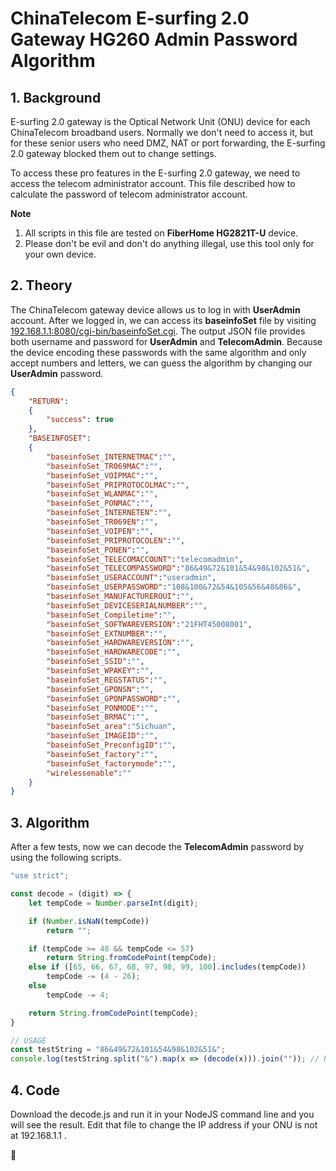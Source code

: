 # ChinaTelecom E-surfing 2.0 Gateway HG260 Admin Password Algorithm

## 1. Background

E-surfing 2.0 gateway is the Optical Network Unit (ONU) device for each ChinaTelecom broadband users. Normally we don't need to access it, but for these senior users who need DMZ, NAT or port forwarding, the E-surfing 2.0 gateway blocked them out to change settings.

To access these pro features in the E-surfing 2.0 gateway, we need to access the telecom administrator account. This file described how to calculate the password of telecom administrator account.

**Note**

1. All scripts in this file are tested on **FiberHome HG2821T-U** device.
2. Please don't be evil and don't do anything illegal, use this tool only for your own device.

## 2. Theory

The ChinaTelecom gateway device allows us to log in with **UserAdmin** account. After we logged in, we can access its **baseinfoSet** file by visiting [192.168.1.1:8080/cgi-bin/baseinfoSet.cgi](http://192.168.1.1:8080/cgi-bin/baseinfoSet.cgi). The output JSON file provides both username and password for **UserAdmin** and **TelecomAdmin**. Because the device encoding these passwords with the same algorithm and only accept numbers and letters, we can guess the algorithm by changing our **UserAdmin** password.

```JSON
{
    "RETURN":
    {
        "success": true
    },
    "BASEINFOSET":
    {
        "baseinfoSet_INTERNETMAC":"",
        "baseinfoSet_TR069MAC":"",
        "baseinfoSet_VOIPMAC":"",
        "baseinfoSet_PRIPROTOCOLMAC":"",
        "baseinfoSet_WLANMAC":"",
        "baseinfoSet_PONMAC":"",
        "baseinfoSet_INTERNETEN":"",
        "baseinfoSet_TR069EN":"",
        "baseinfoSet_VOIPEN":"", 
        "baseinfoSet_PRIPROTOCOLEN":"", 
        "baseinfoSet_PONEN":"",  
        "baseinfoSet_TELECOMACCOUNT":"telecomadmin",
        "baseinfoSet_TELECOMPASSWORD":"86&49&72&101&54&98&102&51&",
        "baseinfoSet_USERACCOUNT":"useradmin",
        "baseinfoSet_USERPASSWORD":"108&100&72&54&105&56&48&86&",
        "baseinfoSet_MANUFACTUREROUI":"",  
        "baseinfoSet_DEVICESERIALNUMBER":"",
        "baseinfoSet_Compiletime":"",
        "baseinfoSet_SOFTWAREVERSION":"21FHT45008001",
        "baseinfoSet_EXTNUMBER":"",
        "baseinfoSet_HARDWAREVERSION":"",
        "baseinfoSet_HARDWARECODE":"",
        "baseinfoSet_SSID":"",
        "baseinfoSet_WPAKEY":"",
        "baseinfoSet_REGSTATUS":"",
        "baseinfoSet_GPONSN":"",
        "baseinfoSet_GPONPASSWORD":"",
        "baseinfoSet_PONMODE":"",
        "baseinfoSet_BRMAC":"",
        "baseinfoSet_area":"Sichuan",
        "baseinfoSet_IMAGEID":"",
        "baseinfoSet_PreconfigID":"",
        "baseinfoSet_factory":"",
        "baseinfoSet_factorymode":"",
        "wirelessenable":""
    }
}
```

## 3. Algorithm

After a few tests, now we can decode the **TelecomAdmin** password by using the following scripts.

```Javascript
"use strict";

const decode = (digit) => {
    let tempCode = Number.parseInt(digit);

    if (Number.isNaN(tempCode))
        return "";

    if (tempCode >= 48 && tempCode <= 57)
        return String.fromCodePoint(tempCode);
    else if ([65, 66, 67, 68, 97, 98, 99, 100].includes(tempCode))
        tempCode -= (4 - 26);
    else
        tempCode -= 4;

    return String.fromCodePoint(tempCode);
}

// USAGE
const testString = "86&49&72&101&54&98&102&51&";
console.log(testString.split("&").map(x => (decode(x))).join("")); // R1Da6xb3
```

## 4. Code

Download the decode.js and run it in your NodeJS command line and you will see the result. Edit that file to change the IP address if your ONU is not at 192.168.1.1 .

:vulcan_salute:
